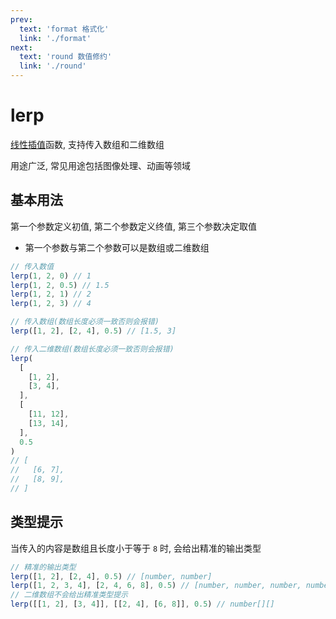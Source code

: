 ```yaml
---
prev:
  text: 'format 格式化'
  link: './format'
next:
  text: 'round 数值修约'
  link: './round'
---
```


# lerp

<VersionTag version="0.3.3" />

[线性插值](https://wikipedia.org/wiki/Linear_interpolation)函数, 支持传入数组和二维数组

用途广泛, 常见用途包括图像处理、动画等领域

## 基本用法

第一个参数定义初值, 第二个参数定义终值, 第三个参数决定取值
- 第一个参数与第二个参数可以是数组或二维数组

```js
// 传入数值
lerp(1, 2, 0) // 1
lerp(1, 2, 0.5) // 1.5
lerp(1, 2, 1) // 2
lerp(1, 2, 3) // 4

// 传入数组(数组长度必须一致否则会报错)
lerp([1, 2], [2, 4], 0.5) // [1.5, 3]

// 传入二维数组(数组长度必须一致否则会报错)
lerp(
  [
    [1, 2],
    [3, 4],
  ],
  [
    [11, 12],
    [13, 14],
  ],
  0.5
)
// [
//   [6, 7],
//   [8, 9],
// ]
```

## 类型提示

当传入的内容是数组且长度小于等于 `8` 时, 会给出精准的输出类型

```js
// 精准的输出类型
lerp([1, 2], [2, 4], 0.5) // [number, number]
lerp([1, 2, 3, 4], [2, 4, 6, 8], 0.5) // [number, number, number, number]
// 二维数组不会给出精准类型提示
lerp([[1, 2], [3, 4]], [[2, 4], [6, 8]], 0.5) // number[][]
```
